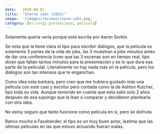 ```yaml
---
date:   2020-09-01
title:  "Sterve Jobs (2015)"
image:  '/images/reviews/steve-jobs.png'
category: [el-corgi-pretencioso, pelicula]
---
```

Solamente quería verla porque está escrita por Aaron Sorkin.

Se nota que la tiene clara el tipo para escribir diálogos, que la película es solamente 3 partes de la vida de jobs, las 3 muestran a jobs minutos antes de dar una conferencia (creo que las 3 escenas son en tiempo real, tipo dicen que faltan tantos minutos para la presentación y es lo que dura esa parte de la película). Literalmente no hay nada más en la película, pero los diálogos son tan intensos que te enganchan.

Como idea esta barbara, pero creo que me hubiera gustado más una película con este cast y escritor pero contada como la de Ashton Kutcher, tipo toda su vida. Aunque teniendo en cuenta que esta salió solo 2 años después de esa supongo que la iban a comparar y decidieron plantearla con otra idea.

No estoy seguro que tanto funcione como película en sí, pero se disfruta.

Banco mucho a Fassbender, el tipo es un muy buen actor, lastima que las últimas películas en las que estuvo actuando fueran malas.
